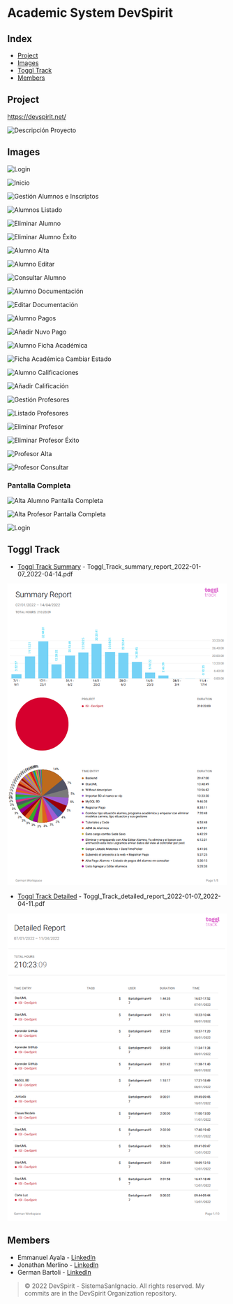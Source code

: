# Academic System DevSpirit

## Index

- [Project](#project)
- [Images](#images)
- [Toggl Track](#toggl-track)
- [Members](#members)

## Project
<!---
![Descripción Proyecto](https://user-images.githubusercontent.com/53313625/189393789-e9ea247d-53b5-42ca-958c-cb06badc9de4.png)

[![Descripción Proyecto](https://drive.google.com/uc?export=view&id=1u-rVc21wQ6tXDHoAJeFi-h2Nhfy84iWN)](https://drive.google.com/file/d/1u-rVc21wQ6tXDHoAJeFi-h2Nhfy84iWN/view?usp=sharing)
-->

https://devspirit.net/

<!--
![Descripción Proyecto](https://github.com/bartoligerman497/Academic-System-DevSpirit/blob/main/Images/Descripci%C3%B3n%20Proyecto.png)
-->

![Descripción Proyecto](https://user-images.githubusercontent.com/53313625/206353813-f6cb466c-d4eb-4ebc-87bd-fd26e4ec567b.png)


## Images

<!---
[Toggl Track ISI DevSpirit.pdf](https://github.com/bartoligerman497/SistemaAcademico-DevSpirit/files/8912260/Toggl.Track.ISI.DevSpirit.pdf)
-->

<!---
![Inicio](https://github.com/bartoligerman497/Academic-System-DevSpirit/blob/main/Images/Login.png)

[![Login](https://drive.google.com/uc?export=view&id=1tpV6iV4zfAT_ehMyxp0oEIgkV-XouSEw)](https://drive.google.com/file/d/1tpV6iV4zfAT_ehMyxp0oEIgkV-XouSEw/view?usp=sharing)
-->


<!---
![Login](https://github.com/bartoligerman497/Academic-System-DevSpirit/blob/main/Images/Login.png)

![Inicio](https://github.com/bartoligerman497/Academic-System-DevSpirit/blob/main/Images/Inicio.png)

![Gestión-Alumnos](https://github.com/bartoligerman497/Academic-System-DevSpirit/blob/main/Images/Alumno/Gesti%C3%B3n%20Alumnos%20e%20Inscriptos.png)

![Alumnos-Listado](https://github.com/bartoligerman497/Academic-System-DevSpirit/blob/main/Images/Alumno/Alumnos%20Listado.png)

![Eliminar-Alumno](https://github.com/bartoligerman497/Academic-System-DevSpirit/blob/main/Images/Alumno/Eliminar%20Alumno.png)

![Eliminar-Alumno-Éxito](https://github.com/bartoligerman497/Academic-System-DevSpirit/blob/main/Images/Alumno/Eliminar%20Alumno%20%C3%89xito.png)

![Alumno-Alta](https://github.com/bartoligerman497/Academic-System-DevSpirit/blob/main/Images/Alumno/Alumno%20Alta.png)

![Alumno-Editar](https://github.com/bartoligerman497/Academic-System-DevSpirit/blob/main/Images/Alumno/Alumno%20Editar.png)

![Alumno-Consultar](https://github.com/bartoligerman497/Academic-System-DevSpirit/blob/main/Images/Alumno/Consultar%20Alumno.png)

![Alumno-Documentación](https://github.com/bartoligerman497/Academic-System-DevSpirit/blob/main/Images/Alumno/Alumno%20Documentaci%C3%B3n.png)

![Alumno-Editar-Documentación](https://github.com/bartoligerman497/Academic-System-DevSpirit/blob/main/Images/Alumno/Editar%20Documentaci%C3%B3n.png)

![Alumno-Pagos](https://github.com/bartoligerman497/Academic-System-DevSpirit/blob/main/Images/Alumno/Alumno%20Pagos.png)

![Alumno-Pagos](https://github.com/bartoligerman497/Academic-System-DevSpirit/blob/main/Images/Alumno/A%C3%B1adir%20Nuvo%20Pago.png)

![Alumno-Ficha-Académica](https://github.com/bartoligerman497/Academic-System-DevSpirit/blob/main/Images/Alumno/Alumno%20Ficha%20Acad%C3%A9mica.png)

![Alumno-Ficha-Académica-Cambiar-Estado](https://github.com/bartoligerman497/Academic-System-DevSpirit/blob/main/Images/Alumno/Ficha%20Acad%C3%A9mica%20Cambiar%20Estado.png)

![Alumno-Calificaciones](https://github.com/bartoligerman497/Academic-System-DevSpirit/blob/main/Images/Alumno/Alumno%20Calificaciones.png)

![Alumno-Añadir-Calificacion](https://github.com/bartoligerman497/Academic-System-DevSpirit/blob/main/Images/Alumno/A%C3%B1adir%20Calificaci%C3%B3n.png)

![Gestión-Profesores](https://github.com/bartoligerman497/Academic-System-DevSpirit/blob/main/Images/Profesor/Gesti%C3%B3n%20Profesores.png)

![Listado-Profesores](https://github.com/bartoligerman497/Academic-System-DevSpirit/blob/main/Images/Profesor/Listado%20Profesores.png)

![Eliminar-Profesor](https://github.com/bartoligerman497/Academic-System-DevSpirit/blob/main/Images/Profesor/Eliminar%20Profesor.png)

![Eliminar-Profesor-Éxito](https://github.com/bartoligerman497/Academic-System-DevSpirit/blob/main/Images/Profesor/Eliminar%20Profesor%20%C3%89xito.png)

![Profesor-Alta](https://github.com/bartoligerman497/Academic-System-DevSpirit/blob/main/Images/Profesor/Profesor%20Alta.png)

![Profesor-Consultar](https://github.com/bartoligerman497/Academic-System-DevSpirit/blob/main/Images/Profesor/Profesor%20Consultar.png)

### Pantalla Completa

![Alumno-Alta-Pantalla-Completa](https://github.com/bartoligerman497/Academic-System-DevSpirit/blob/main/Images/Alumno/Alta%20Alumno%20Pantalla%20Completa.png)

![Profesor-Alta-Pantalla-Completa](https://github.com/bartoligerman497/Academic-System-DevSpirit/blob/main/Images/Profesor/Alta%20Profesor%20Pantalla%20Completa.png)

![Login](https://user-images.githubusercontent.com/53313625/206352377-a3925282-3de8-499f-9ffc-8da619624080.jpg)
-->

![Login](https://user-images.githubusercontent.com/53313625/206352598-7f718ec5-5854-4d4f-9570-9b9a2debf921.jpg)

![Inicio](https://user-images.githubusercontent.com/53313625/206352666-b5556118-26f6-4b3a-8b22-ba18fe857e96.jpg)

![Gestión Alumnos e Inscriptos](https://user-images.githubusercontent.com/53313625/206352983-a4881dec-f076-46bf-8efc-0f9536af5597.png)

![Alumnos Listado](https://user-images.githubusercontent.com/53313625/206353010-8a447de9-592d-4391-b295-3c59e6603d4e.png)

![Eliminar Alumno](https://user-images.githubusercontent.com/53313625/206353070-47a9faa9-6274-4e4a-99aa-5f112038c4c3.png)

![Eliminar Alumno Éxito](https://user-images.githubusercontent.com/53313625/206353091-8abf5609-968c-4879-ba01-a15d58ee9f1f.png)

![Alumno Alta](https://user-images.githubusercontent.com/53313625/206353135-173cf400-28b7-423a-95bf-f5066b973a94.png)

![Alumno Editar](https://user-images.githubusercontent.com/53313625/206353148-588c1c09-de4d-4680-865a-c26635a8fa15.png)

![Consultar Alumno](https://user-images.githubusercontent.com/53313625/206353226-f8100ef0-0bcc-49c9-8dd8-dae2d1f5052b.png)

![Alumno Documentación](https://user-images.githubusercontent.com/53313625/206353271-80755705-44f7-476d-bf8b-ce8a3f93b011.png)

![Editar Documentación](https://user-images.githubusercontent.com/53313625/206353338-1d271f60-b0f6-4858-b2a5-75e0efa27762.png)

![Alumno Pagos](https://user-images.githubusercontent.com/53313625/206353433-7d01c0bf-dcfa-4efb-b68f-529e9c8cffb3.png)

![Añadir Nuvo Pago](https://user-images.githubusercontent.com/53313625/206353555-e3406117-50f1-4a64-910e-de4e73f52594.png)

![Alumno Ficha Académica](https://user-images.githubusercontent.com/53313625/206353620-e3432877-9a34-4907-a9fb-06562fc8e5e9.png)

![Ficha Académica Cambiar Estado](https://user-images.githubusercontent.com/53313625/206353631-d098379a-1767-41a7-8dfa-5ea6a71ff2a2.png)

![Alumno Calificaciones](https://user-images.githubusercontent.com/53313625/206353684-1766bdbf-c3f0-4830-88f1-e41c08154cb3.png)

![Añadir Calificación](https://user-images.githubusercontent.com/53313625/206353720-54ec2181-5499-4d28-9f38-54651d768a96.png)

![Gestión Profesores](https://user-images.githubusercontent.com/53313625/206353911-28be5ac2-52f4-4c37-8cb2-78ef7ae034bd.png)

![Listado Profesores](https://user-images.githubusercontent.com/53313625/206353930-2e8a531d-ca67-49f7-9b19-89cbaa7d1620.png)

![Eliminar Profesor](https://user-images.githubusercontent.com/53313625/206353936-ef0b78c1-bcbb-4e2f-9f13-d6e99bb85310.png)

![Eliminar Profesor Éxito](https://user-images.githubusercontent.com/53313625/206353943-30ce4ec3-86dc-453d-89c6-2efffb0f2dcc.png)

![Profesor Alta](https://user-images.githubusercontent.com/53313625/206353966-a460f821-d9d1-4fe6-8fed-4de9b44bcd78.png)

![Profesor Consultar](https://user-images.githubusercontent.com/53313625/206354012-54993347-7d5b-4fdf-aed5-f1459590967b.png)

### Pantalla Completa

![Alta Alumno Pantalla Completa](https://user-images.githubusercontent.com/53313625/206354102-935f7156-9532-4858-8d67-05e45cf0d026.png)

![Alta Profesor Pantalla Completa](https://user-images.githubusercontent.com/53313625/206354116-5977fea4-f829-4b66-888e-8f6938ae1604.png)

![Login](https://user-images.githubusercontent.com/53313625/206354159-d04b90d9-042d-4ce0-9ba9-97b191ed4ccb.png)

## Toggl Track 

- [Toggl Track Summary](https://github.com/bartoligerman497/Academic-System-DevSpirit/blob/main/Toggl%20Track/Toggl_Track_summary_report_2022-01-07_2022-04-14.pdf) - Toggl_Track_summary_report_2022-01-07_2022-04-14.pdf

[![Summary](https://github.com/bartoligerman497/Academic-System-DevSpirit/blob/main/Toggl%20Track/Toggl_Track_summary_report_2022-01-07_2022-04-14.png?raw=true)](https://github.com/bartoligerman497/Academic-System-DevSpirit/blob/main/Toggl%20Track/Toggl_Track_summary_report_2022-01-07_2022-04-14.pdf)

<!---
![image](https://user-images.githubusercontent.com/53313625/181865168-7cc16490-09cc-4c1b-88f5-9d8f59e58b12.png)
-->

- [Toggl Track Detailed](https://github.com/bartoligerman497/Academic-System-DevSpirit/blob/main/Toggl%20Track/Toggl_Track_detailed_report_2022-01-07_2022-04-11.pdf) - Toggl_Track_detailed_report_2022-01-07_2022-04-11.pdf

[![Toggl_Track_detailed_report_2022-01-07_2022-04-11.pdf](https://github.com/bartoligerman497/Academic-System-DevSpirit/blob/main/Toggl%20Track/Toggl_Track_detailed_report_2022-01-07_2022-04-11.png?raw=true)](https://github.com/bartoligerman497/Academic-System-DevSpirit/blob/main/Toggl%20Track/Toggl_Track_detailed_report_2022-01-07_2022-04-11.pdf)

<!---
![image](https://user-images.githubusercontent.com/53313625/181865185-f38290bf-8488-4ba5-927b-4e2a19c2b447.png)
-->

## Members

- Emmanuel Ayala - [LinkedIn](https://www.linkedin.com/in/emmanuel-alejandro-ayala/) 
- Jonathan Merlino - [LinkedIn](https://www.linkedin.com/in/jonathan-merlino/) 
- German Bartoli - [LinkedIn](https://www.linkedin.com/in/bartoligerman497/) 

> © 2022 DevSpirit - SistemaSanIgnacio. All rights reserved. My commits are in the DevSpirit Organization repository.

